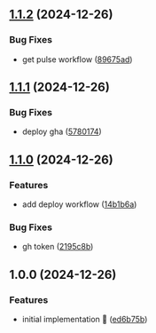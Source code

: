 ## [1.1.2](https://github.com/rpidanny/insta-pulse/compare/v1.1.1...v1.1.2) (2024-12-26)

### Bug Fixes

* get pulse workflow ([89675ad](https://github.com/rpidanny/insta-pulse/commit/89675ad4ed1851581e8e5ac8dbf1362a58d04348))

## [1.1.1](https://github.com/rpidanny/insta-pulse/compare/v1.1.0...v1.1.1) (2024-12-26)

### Bug Fixes

* deploy gha ([5780174](https://github.com/rpidanny/insta-pulse/commit/5780174a32fbde96b885c5b024dbba9a036b657b))

## [1.1.0](https://github.com/rpidanny/insta-pulse/compare/v1.0.0...v1.1.0) (2024-12-26)

### Features

* add deploy workflow ([14b1b6a](https://github.com/rpidanny/insta-pulse/commit/14b1b6ac4a779f7c5a764f9f807272263d78438d))

### Bug Fixes

* gh token ([2195c8b](https://github.com/rpidanny/insta-pulse/commit/2195c8b2c02e64beaf4e936536f2e0541239494f))

## 1.0.0 (2024-12-26)

### Features

* initial implementation 🚀 ([ed6b75b](https://github.com/rpidanny/insta-pulse/commit/ed6b75b1e7c71c3b708ce4440731c89afde471fd))
